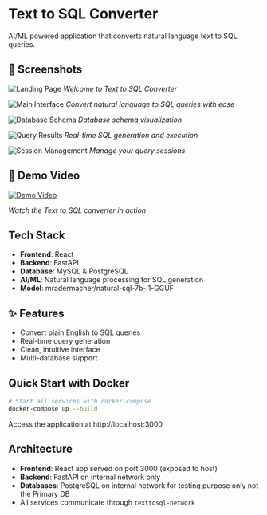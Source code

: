 # Text to SQL Converter

AI/ML powered application that converts natural language text to SQL queries.

## 📸 Screenshots

![Landing Page](./demo/images/landing.avif)
*Welcome to Text to SQL Converter*

![Main Interface](./demo/images/main-interface.avif)
*Convert natural language to SQL queries with ease*

![Database Schema](./demo/images/schema.avif)
*Database schema visualization*

![Query Results](./demo/images/query-result.avif)
*Real-time SQL generation and execution*

![Session Management](./demo/images/session.avif)
*Manage your query sessions*

## 🎥 Demo Video

[![Demo Video](https://img.youtube.com/vi/AtDVDImZVpU/0.jpg)](https://youtu.be/AtDVDImZVpU)

*Watch the Text to SQL converter in action*

## Tech Stack

- **Frontend**: React
- **Backend**: FastAPI
- **Database**: MySQL & PostgreSQL
- **AI/ML**: Natural language processing for SQL generation
- **Model**: mradermacher/natural-sql-7b-i1-GGUF

## ✨ Features

- Convert plain English to SQL queries
- Real-time query generation
- Clean, intuitive interface
- Multi-database support

## Quick Start with Docker

```bash
# Start all services with docker-compose
docker-compose up --build
```

Access the application at http://localhost:3000

## Architecture

- **Frontend**: React app served on port 3000 (exposed to host)
- **Backend**: FastAPI on internal network only
- **Databases**: PostgreSQL on internal network for testing purpose only not the Primary DB
- All services communicate through `texttosql-network`
